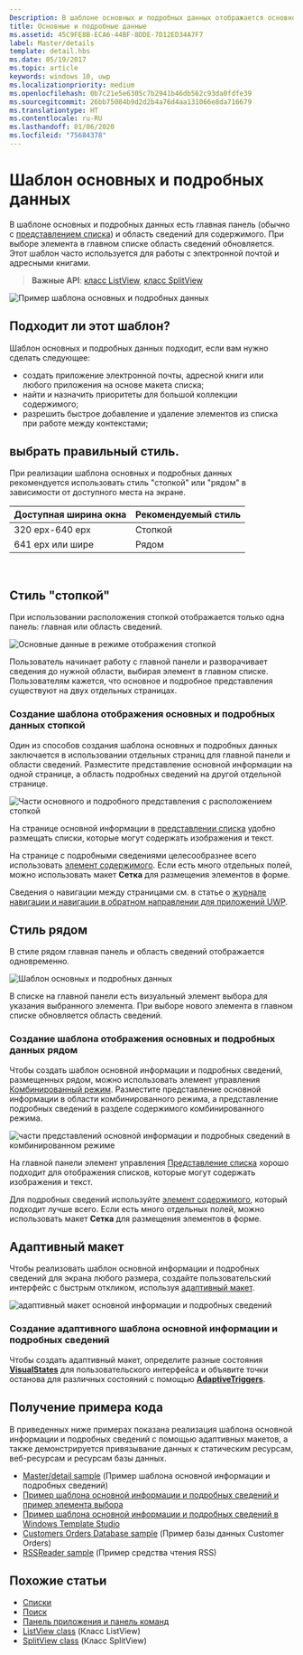 ```yaml
---
Description: В шаблоне основных и подробных данных отображается основной список и подробные сведения о выбранном элементе. Этот шаблон часто используется для работы с почтой, списками контактов и адресными книгами.
title: Основные и подробные данные
ms.assetid: 45C9FE8B-ECA6-44BF-8DDE-7D12ED34A7F7
label: Master/details
template: detail.hbs
ms.date: 05/19/2017
ms.topic: article
keywords: windows 10, uwp
ms.localizationpriority: medium
ms.openlocfilehash: 0b7c21e5e6305c7b2941b46db562c93da0fdfe39
ms.sourcegitcommit: 26bb75084b9d2d2b4a76d4aa131066e8da716679
ms.translationtype: HT
ms.contentlocale: ru-RU
ms.lasthandoff: 01/06/2020
ms.locfileid: "75684378"
---
```

# <a name="masterdetails-pattern"></a>Шаблон основных и подробных данных

 

В шаблоне основных и подробных данных есть главная панель (обычно с [представлением списка](lists.md)) и область сведений для содержимого. При выборе элемента в главном списке область сведений обновляется. Этот шаблон часто используется для работы с электронной почтой и адресными книгами.

> **Важные API**: [класс ListView](https://docs.microsoft.com/uwp/api/Windows.UI.Xaml.Controls.ListView), [класс SplitView](https://docs.microsoft.com/uwp/api/windows.ui.xaml.controls.splitview)

![Пример шаблона основных и подробных данных](images/HIGSecOne_MasterDetail.png)

## <a name="is-this-the-right-pattern"></a>Подходит ли этот шаблон?

Шаблон основных и подробных данных подходит, если вам нужно сделать следующее:

-   создать приложение электронной почты, адресной книги или любого приложения на основе макета списка;
-   найти и назначить приоритеты для большой коллекции содержимого;
-   разрешить быстрое добавление и удаление элементов из списка при работе между контекстами;

## <a name="choose-the-right-style"></a>выбрать правильный стиль.

При реализации шаблона основных и подробных данных рекомендуется использовать стиль "стопкой" или "рядом" в зависимости от доступного места на экране.

| Доступная ширина окна | Рекомендуемый стиль |
|------------------------|-------------------|
| 320 epx-640 epx        | Стопкой           |
| 641 epx или шире       | Рядом      |

 
## <a name="stacked-style"></a>Стиль "стопкой"

При использовании расположения стопкой отображается только одна панель: главная или область сведений.

![Основные данные в режиме отображения стопкой](images/patterns-md-stacked.png)

Пользователь начинает работу с главной панели и разворачивает сведения до нужной области, выбирая элемент в главном списке. Пользователям кажется, что основное и подробное представления существуют на двух отдельных страницах.

### <a name="create-a-stacked-masterdetails-pattern"></a>Создание шаблона отображения основных и подробных данных стопкой

Один из способов создания шаблона основных и подробных данных заключается в использовании отдельных страниц для главной панели и области сведений. Разместите представление основной информации на одной странице, а область подробных сведений на другой отдельной странице.

![Части основного и подробного представления с расположением стопкой](images/patterns-md-stacked-parts.png)

На странице основной информации в [представлении списка](lists.md) удобно размещать списки, которые могут содержать изображения и текст. 

На странице с подробными сведениями целесообразнее всего использовать [элемент содержимого](../layout/layout-panels.md). Если есть много отдельных полей, можно использовать макет **Сетка** для размещения элементов в форме.

Сведения о навигации между страницами см. в статье о [журнале навигации и навигации в обратном направлении для приложений UWP](../basics/navigation-history-and-backwards-navigation.md).

## <a name="side-by-side-style"></a>Стиль рядом

В стиле рядом главная панель и область сведений отображается одновременно.

![Шаблон основных и подробных данных](images/patterns-masterdetail-400x227.png)

В списке на главной панели есть визуальный элемент выбора для указания выбранного элемента. При выборе нового элемента в главном списке обновляется область сведений.

### <a name="create-a-side-by-side-masterdetails-pattern"></a>Создание шаблона отображения основных и подробных данных рядом

Чтобы создать шаблон основной информации и подробных сведений, размещенных рядом, можно использовать элемент управления [Комбинированный режим](split-view.md). Разместите представление основной информации в области комбинированного режима, а представление подробных сведений в разделе содержимого комбинированного режима.

![части представлений основной информации и подробных сведений в комбинированном режиме](images/patterns_md_splitview_parts.png)

На главной панели элемент управления [Представление списка](lists.md) хорошо подходит для отображения списков, которые могут содержать изображения и текст.

Для подробных сведений используйте [элемент содержимого](../layout/layout-panels.md), который подходит лучше всего. Если есть много отдельных полей, можно использовать макет **Сетка** для размещения элементов в форме.

## <a name="adaptive-layout"></a>Адаптивный макет

Чтобы реализовать шаблон основной информации и подробных сведений для экрана любого размера, создайте пользовательский интерфейс с быстрым откликом, используя [адаптивный макет](../layout/layouts-with-xaml.md).

![адаптивный макет основной информации и подробных сведений](images/patterns_masterdetail.png)

### <a name="create-an-adaptive-masterdetails-pattern"></a>Создание адаптивного шаблона основной информации и подробных сведений
Чтобы создать адаптивный макет, определите разные состояния [**VisualStates**](https://docs.microsoft.com/uwp/api/windows.ui.xaml.visualstate) для пользовательского интерфейса и объявите точки останова для различных состояний с помощью [**AdaptiveTriggers**](https://docs.microsoft.com/uwp/api/Windows.UI.Xaml.AdaptiveTrigger).

## <a name="get-the-sample-code"></a>Получение примера кода

В приведенных ниже примерах показана реализация шаблона основной информации и подробных сведений с помощью адаптивных макетов, а также демонстрируется привязывание данных к статическим ресурсам, веб-ресурсам и ресурсам базы данных. 
- [Master/detail sample](https://github.com/Microsoft/Windows-universal-samples/tree/master/Samples/XamlMasterDetail) (Пример шаблона основной информации и подробных сведений) 
- [Пример шаблона основной информации и подробных сведений и пример элемента выбора](https://github.com/Microsoft/Windows-universal-samples/tree/master/Samples/XamlListView)
- [Пример шаблона основной информации и подробных сведений в Windows Template Studio](https://github.com/Microsoft/WindowsTemplateStudio/tree/master/templates/Uwp/Pages/MasterDetail)
- [Customers Orders Database sample](https://github.com/Microsoft/Windows-appsample-customers-orders-database) (Пример базы данных Customer Orders)
- [RSSReader sample](https://github.com/Microsoft/Windows-appsample-rssreader) (Пример средства чтения RSS)

## <a name="related-articles"></a>Похожие статьи

- [Списки](lists.md)
- [Поиск](search.md)
- [Панель приложения и панель команд](app-bars.md)
- [ListView class](https://docs.microsoft.com/uwp/api/Windows.UI.Xaml.Controls.ListView) (Класс ListView)
- [SplitView class](https://docs.microsoft.com/uwp/api/windows.ui.xaml.controls.splitview) (Класс SplitView)
